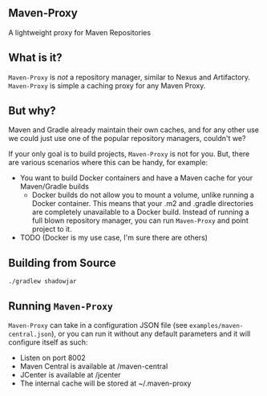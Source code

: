 Maven-Proxy
----

A lightweight proxy for Maven Repositories

## What is it?

`Maven-Proxy` is *not* a repository manager, similar to Nexus and Artifactory.  `Maven-Proxy` is simple a caching proxy for any Maven Proxy.

## But why?

Maven and Gradle already maintain their own caches, and for any other use we could just use one of the popular repository managers, couldn't we?

If your only goal is to build projects, `Maven-Proxy` is not for you.  But, there are various scenarios where this can be handy, for example:

* You want to build Docker containers and have a Maven cache for your Maven/Gradle builds
  * Docker builds do not allow you to mount a volume, unlike running a Docker container.  This means that your .m2 and .gradle directories are completely unavailable to a Docker build.  Instead of running a full blown repository manager, you can run `Maven-Proxy` and point project to it.
* TODO (Docker is my use case, I'm sure there are others)

## Building from Source

```
./gradlew shadowjar
```

## Running `Maven-Proxy`

`Maven-Proxy` can take in a configuration JSON file (see `examples/maven-central.json`), or you can run it without any default parameters and it will configure itself as such:

* Listen on port 8002
* Maven Central is available at /maven-central
* JCenter is available at /jcenter
* The internal cache will be stored at ~/.maven-proxy
